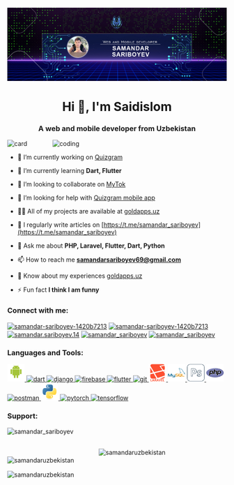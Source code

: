 ![logo](https://github.com/samandaruzbekistan/profile/blob/main/Github%20Banner.jpg)
<h1 align="center">Hi 👋, I'm Saidislom</h1>
<h3 align="center">A web and mobile developer from Uzbekistan</h3>

<img align="right" alt="coding" width="400" src="https://cdn.dribbble.com/users/1355613/screenshots/10374655/media/5691629ca1e7389c34a9c0dae158b976.gif">

![card](http://github-profile-summary-cards.vercel.app/api/cards/most-commit-language?username=vn7n24fzkq&theme=default)

- 🔭 I’m currently working on [Quizgram](quizgram.uz)

- 🌱 I’m currently learning **Dart, Flutter**

- 👯 I’m looking to collaborate on [MyTok](mytok.uz)

- 🤝 I’m looking for help with [Quizgram mobile app](quizgram.uz)

- 👨‍💻 All of my projects are available at [goldapps.uz](goldapps.uz)

- 📝 I regularly write articles on [https://t.me/samandar_sariboyev](https://t.me/samandar_sariboyev)

- 💬 Ask me about **PHP, Laravel, Flutter, Dart, Python**

- 📫 How to reach me **samandarsariboyev69@gmail.com**

- 📄 Know about my experiences [goldapps.uz](goldapps.uz)

- ⚡ Fun fact **I think I am funny**

<h3 align="left">Connect with me:</h3>
<p align="left">
  <a href="https://t.me/Samandar_developer" target="blank"><img align="center" src="https://cdn-icons-png.flaticon.com/512/2111/2111646.png" alt="samandar-sariboyev-1420b7213" height="30" width="30" /></a>
<a href="https://linkedin.com/in/samandar-sariboyev-1420b7213" target="blank"><img align="center" src="https://raw.githubusercontent.com/rahuldkjain/github-profile-readme-generator/master/src/images/icons/Social/linked-in-alt.svg" alt="samandar-sariboyev-1420b7213" height="30" width="40" /></a>
<a href="https://fb.com/samandar.sariboyev.14" target="blank"><img align="center" src="https://raw.githubusercontent.com/rahuldkjain/github-profile-readme-generator/master/src/images/icons/Social/facebook.svg" alt="samandar.sariboyev.14" height="30" width="40" /></a>
<a href="https://instagram.com/samandar_sariboyev" target="blank"><img align="center" src="https://raw.githubusercontent.com/rahuldkjain/github-profile-readme-generator/master/src/images/icons/Social/instagram.svg" alt="samandar_sariboyev" height="30" width="40" /></a>
<a href="https://www.youtube.com/c/samandar_sariboyev" target="blank"><img align="center" src="https://raw.githubusercontent.com/rahuldkjain/github-profile-readme-generator/master/src/images/icons/Social/youtube.svg" alt="samandar_sariboyev" height="30" width="40" /></a>
</p>

<h3 align="left">Languages and Tools:</h3>
<p align="left"> <a href="https://developer.android.com" target="_blank" rel="noreferrer"> <img src="https://raw.githubusercontent.com/devicons/devicon/master/icons/android/android-original-wordmark.svg" alt="android" width="40" height="40"/> </a> <a href="https://dart.dev" target="_blank" rel="noreferrer"> <img src="https://www.vectorlogo.zone/logos/dartlang/dartlang-icon.svg" alt="dart" width="40" height="40"/> </a> <a href="https://www.djangoproject.com/" target="_blank" rel="noreferrer"> <img src="https://cdn.worldvectorlogo.com/logos/django.svg" alt="django" width="40" height="40"/> </a> <a href="https://firebase.google.com/" target="_blank" rel="noreferrer"> <img src="https://www.vectorlogo.zone/logos/firebase/firebase-icon.svg" alt="firebase" width="40" height="40"/> </a> <a href="https://flutter.dev" target="_blank" rel="noreferrer"> <img src="https://www.vectorlogo.zone/logos/flutterio/flutterio-icon.svg" alt="flutter" width="40" height="40"/> </a> <a href="https://git-scm.com/" target="_blank" rel="noreferrer"> <img src="https://www.vectorlogo.zone/logos/git-scm/git-scm-icon.svg" alt="git" width="40" height="40"/> </a> <a href="https://laravel.com/" target="_blank" rel="noreferrer"> <img src="https://raw.githubusercontent.com/devicons/devicon/master/icons/laravel/laravel-plain-wordmark.svg" alt="laravel" width="40" height="40"/> </a> <a href="https://www.mysql.com/" target="_blank" rel="noreferrer"> <img src="https://raw.githubusercontent.com/devicons/devicon/master/icons/mysql/mysql-original-wordmark.svg" alt="mysql" width="40" height="40"/> </a> <a href="https://www.photoshop.com/en" target="_blank" rel="noreferrer"> <img src="https://raw.githubusercontent.com/devicons/devicon/master/icons/photoshop/photoshop-line.svg" alt="photoshop" width="40" height="40"/> </a> <a href="https://www.php.net" target="_blank" rel="noreferrer"> <img src="https://raw.githubusercontent.com/devicons/devicon/master/icons/php/php-original.svg" alt="php" width="40" height="40"/> </a> <a href="https://postman.com" target="_blank" rel="noreferrer"> <img src="https://www.vectorlogo.zone/logos/getpostman/getpostman-icon.svg" alt="postman" width="40" height="40"/> </a> <a href="https://www.python.org" target="_blank" rel="noreferrer"> <img src="https://raw.githubusercontent.com/devicons/devicon/master/icons/python/python-original.svg" alt="python" width="40" height="40"/> </a> <a href="https://pytorch.org/" target="_blank" rel="noreferrer"> <img src="https://www.vectorlogo.zone/logos/pytorch/pytorch-icon.svg" alt="pytorch" width="40" height="40"/> </a> <a href="https://www.tensorflow.org" target="_blank" rel="noreferrer"> <img src="https://www.vectorlogo.zone/logos/tensorflow/tensorflow-icon.svg" alt="tensorflow" width="40" height="40"/> </a> </p>

<h3 align="left">Support:</h3>
<p><a href="https://www.buymeacoffee.com/samandar_sariboyev"> <img align="left" src="https://cdn.buymeacoffee.com/buttons/v2/default-yellow.png" height="50" width="210" alt="samandar_sariboyev" /></a></p><br><br>

<p><img align="left" src="https://github-readme-stats.vercel.app/api/top-langs?username=samandaruzbekistan&show_icons=true&locale=en&layout=compact" alt="samandaruzbekistan" /></p>

<p>&nbsp;<img align="center" src="https://github-readme-stats.vercel.app/api?username=samandaruzbekistan&show_icons=true&locale=en" alt="samandaruzbekistan" /></p>

<p><img align="center" src="https://github-readme-streak-stats.herokuapp.com/?user=samandaruzbekistan&" alt="samandaruzbekistan" /></p>